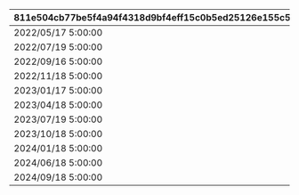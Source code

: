 |811e504cb77be5f4a94f4318d9bf4eff15c0b5ed25126e155c5a29396d92eaff|8de10d157a6d12f9ba340f1059c3a714bd5e08affc200995e5e4ddd778467a40|10d70e03998043c72b21d6870f3943c37b244cc73918939f365bedfb45802318|aaa25035a4e1da55a17540286217ab7541af22a24354fedce67fc921c0ab16dc|7fcf5657f6eb59b4fcac384db2e4d7ef3fe8d8299eff867b66afb6e1814852f3|176f9f499ddd86ba1eb2e0eb56b0ac1c65cc459d8cca6c9c8666bdaec5d73cac|
| --- | --- | --- | --- | --- | --- |
|2022/05/17 5:00:00|2022/05/25 14:59:59|2022/05/22 4:59:59|32001|2022/05/15 15:00:00|2022/05/21 4:59:59|
|2022/07/19 5:00:00|2022/07/27 14:59:59|2022/07/24 4:59:59|32002|2022/07/15 18:00:00|2022/07/23 4:59:59|
|2022/09/16 5:00:00|2022/09/24 14:59:59|2022/09/21 4:59:59|32003|2022/09/15 18:00:00|2022/09/20 4:59:59|
|2022/11/18 5:00:00|2022/11/26 14:59:59|2022/11/23 4:59:59|32004|2022/11/15 18:00:00|2022/11/22 4:59:59|
|2023/01/17 5:00:00|2023/01/25 14:59:59|2023/01/22 4:59:59|32005|2023/01/15 18:00:00|2023/01/21 4:59:59|
|2023/04/18 5:00:00|2023/04/26 14:59:59|2023/04/23 4:59:59|32006|2023/04/15 18:00:00|2023/04/22 4:59:59|
|2023/07/19 5:00:00|2023/07/27 14:59:59|2023/07/24 4:59:59|32007|2023/07/15 18:00:00|2023/07/23 4:59:59|
|2023/10/18 5:00:00|2023/10/26 14:59:59|2023/10/23 4:59:59|32008|2023/10/15 18:00:00|2023/10/22 4:59:59|
|2024/01/18 5:00:00|2024/01/26 14:59:59|2024/01/23 4:59:59|32009|2024/01/15 18:00:00|2024/01/22 4:59:59|
|2024/06/18 5:00:00|2024/06/26 14:59:59|2024/06/23 4:59:59|32010|2024/06/15 18:00:00|2024/06/22 4:59:59|
|2024/09/18 5:00:00|2024/09/26 14:59:59|2024/09/23 4:59:59|32011|2024/09/15 18:00:00|2024/09/22 4:59:59|